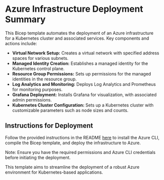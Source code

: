 # Azure Infrastructure Deployment Summary

This Bicep template automates the deployment of an Azure infrastructure for a Kubernetes cluster and associated services. Key components and actions include:

- **Virtual Network Setup:** Creates a virtual network with specified address spaces for various subnets.
- **Managed Identity Creation:** Establishes a managed identity for the Kubernetes control plane.
- **Resource Group Permissions:** Sets up permissions for the managed identities in the resource group.
- **Log Analytics and Monitoring:** Deploys Log Analytics and Prometheus for monitoring purposes.
- **Grafana Deployment:** Installs Grafana for visualization, with associated admin permissions.
- **Kubernetes Cluster Configuration:** Sets up a Kubernetes cluster with customizable parameters such as node sizes and counts.

## Instructions for Deployment

Follow the provided instructions in the README [here](../../Docs/1%20-%20Deploy%20Kubernetes.md) to install the Azure CLI, compile the Bicep template, and deploy the infrastructure to Azure.

Note: Ensure you have the required permissions and Azure CLI credentials before initiating the deployment.

This template aims to streamline the deployment of a robust Azure environment for Kubernetes-based applications.